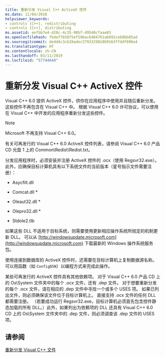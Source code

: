 ```yaml
---
title: 重新分发 Visual C++ ActiveX 控件
ms.date: 11/04/2016
helpviewer_keywords:
- controls [C++], redistributing
- controls [C++], distributing
ms.assetid: eefbb7e4-d28c-4c35-98bf-d9540cfaae83
ms.openlocfilehash: fb4ef7b58f5ef596ac6484761ab891ceb8bb85ad
ms.sourcegitcommit: dedd4c3cb28adec3793329018b9163ffddf890a4
ms.translationtype: HT
ms.contentlocale: zh-CN
ms.lasthandoff: 03/11/2019
ms.locfileid: "57744640"
---
```

# <a name="redistributing-visual-c-activex-controls"></a>重新分发 Visual C++ ActiveX 控件

Visual C++ 6.0 提供 ActiveX 控件，供你在应用程序中使用并且随后重新分发。 这些控件不再包含在 Visual C++ 中。 根据 Visual C++ 6.0 许可协议，可以使用在 Visual C++ 中开发的应用程序重新分发这些控件。

> [!NOTE]
>  Microsoft 不再支持 Visual C++ 6.0。

有关可再发行的 Visual C++ 6.0 ActiveX 控件列表，请参阅 Visual C++ 6.0 产品 CD 光盘 1 上的 Common\Redist\Redist.txt。

分发应用程序时，必须安装并注册 ActiveX 控件的 .ocx（使用 Regsvr32.exe）。 此外，应确保目标计算机具有以下系统文件的当前版本（星号指示文件需要注册）：

- Asycfilt.dll

- Comcat.dll \*

- Oleaut32.dll \*

- Olepro32.dll \*

- Stdole2.tlb

如果这些 DLL 不适用于目标系统，则需要使用更新相应操作系统所规定的机制更新 DLL。 可以从 [http://windowsupdate.microsoft.com](http://windowsupdate.microsoft.com) 下载最新的 Windows 操作系统服务包。

使用连接到数据库的 ActiveX 控件时，还需要在目标计算机上复制数据源名称。 可以用函数（如 `ConfigDSN`）以编程方式来完成此操作。

某些可再发行的 ActiveX 控件具有其他依赖项。 对于 Visual C++ 6.0 产品 CD 上的 Os\System 文件夹中的每个 .ocx 文件，还有 .dep 文件。 对于想要重新分发的每个 .ocx 文件，请在相应的 .dep 文件中寻找一个或多个 USES 项。 如果已列出文件，则必须确保该文件位于目标计算机上。 直接支持 .ocx 文件的任何 DLL 都需要注册。 （若要成功运行 Regsvr32.exe，目标计算机必须首先包含控件静态加载的所有 DLL。）此外，如果列出为依赖项的 DLL 还具有 Visual C++ 6.0 CD 上的 Os\System 文件夹中的 .dep 文件，则必须调查该 .dep 文件的 USES 项。

## <a name="see-also"></a>请参阅

[重新分发 Visual C++ 文件](../ide/redistributing-visual-cpp-files.md)

